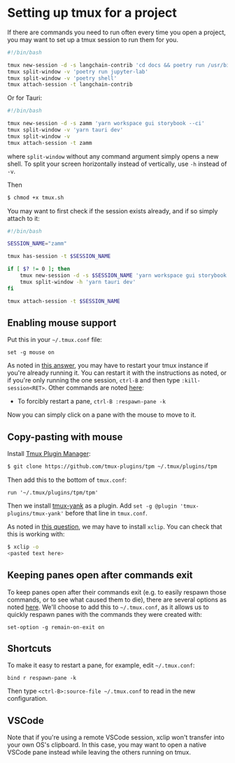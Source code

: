 # Setting up tmux for a project

If there are commands you need to run often every time you open a project, you may want to set up a tmux session to run them for you.

```sh
#!/bin/bash

tmux new-session -d -s langchain-contrib 'cd docs && poetry run /usr/bin/make livehtml'
tmux split-window -v 'poetry run jupyter-lab'
tmux split-window -v 'poetry shell'
tmux attach-session -t langchain-contrib
```

Or for Tauri:

```sh
#!/bin/bash

tmux new-session -d -s zamm 'yarn workspace gui storybook --ci'
tmux split-window -v 'yarn tauri dev'
tmux split-window -v
tmux attach-session -t zamm
```

where `split-window` without any command argument simply opens a new shell. To split your screen horizontally instead of vertically, use `-h` instead of `-v`.

Then

```bash
$ chmod +x tmux.sh
```

You may want to first check if the session exists already, and if so simply attach to it:

```sh
#!/bin/bash

SESSION_NAME="zamm"

tmux has-session -t $SESSION_NAME

if [ $? != 0 ]; then
    tmux new-session -d -s $SESSION_NAME 'yarn workspace gui storybook --ci'
    tmux split-window -h 'yarn tauri dev'
fi

tmux attach-session -t $SESSION_NAME

```

## Enabling mouse support

Put this in your `~/.tmux.conf` file:

```
set -g mouse on
```

As noted in [this answer](https://unix.stackexchange.com/a/559562), you may have to restart your tmux instance if you're already running it. You can restart it with the instructions as noted, or if you're only running the one session, `ctrl-B` and then type `:kill-session<RET>`. Other commands are noted [here](https://www.baeldung.com/linux/tmux-kill-respawn-pane):

- To forcibly restart a pane, `ctrl-B :respawn-pane -k`

Now you can simply click on a pane with the mouse to move to it.

## Copy-pasting with mouse

Install [Tmux Plugin Manager](https://github.com/tmux-plugins/tpm):

```bash
$ git clone https://github.com/tmux-plugins/tpm ~/.tmux/plugins/tpm
```

Then add this to the bottom of `tmux.conf`:

```
run '~/.tmux/plugins/tpm/tpm'
```

Then we install [tmux-yank](https://github.com/tmux-plugins/tmux-yank) as a plugin. Add `set -g @plugin 'tmux-plugins/tmux-yank'` before that line in `tmux.conf`.

As noted in [this question](https://unix.stackexchange.com/questions/318281/how-to-copy-and-paste-with-a-mouse-with-tmux), we may have to install `xclip`. You can check that this is working with:

```bash
$ xclip -o
<pasted text here>
```

## Keeping panes open after commands exit

To keep panes open after their commands exit (e.g. to easily respawn those commands, or to see what caused them to die), there are several options as noted [here](https://unix.stackexchange.com/questions/17116/prevent-pane-window-from-closing-when-command-completes-tmux). We'll choose to add this to `~/.tmux.conf`, as it allows us to quickly respawn panes with the commands they were created with:

```
set-option -g remain-on-exit on
```

## Shortcuts

To make it easy to restart a pane, for example, edit `~/.tmux.conf`:

```
bind r respawn-pane -k
```

Then type `<ctrl-B>:source-file ~/.tmux.conf` to read in the new configuration.

## VSCode

Note that if you're using a remote VSCode session, xclip won't transfer into your own OS's clipboard. In this case, you may want to open a native VSCode pane instead while leaving the others running on tmux.
